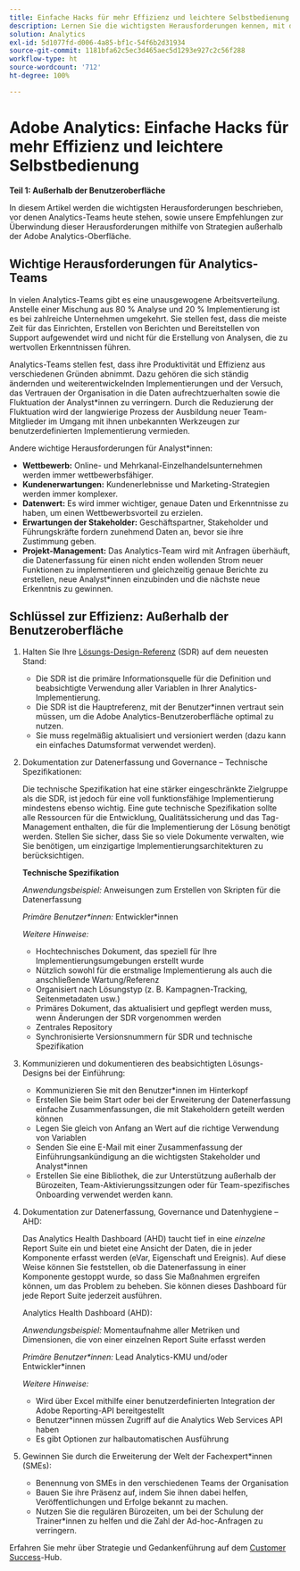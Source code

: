 ```yaml
---
title: Einfache Hacks für mehr Effizienz und leichtere Selbstbedienung – Teil 1
description: Lernen Sie die wichtigsten Herausforderungen kennen, mit denen Analytics-Teams heute konfrontiert sind, und lernen Sie unsere Empfehlungen kennen, um sie mithilfe von Strategien außerhalb der Adobe Analytics-Benutzeroberfläche zu überwinden.
solution: Analytics
exl-id: 5d1077fd-d006-4a85-bf1c-54f6b2d31934
source-git-commit: 1181bfa62c5ec3d465aec5d1293e927c2c56f288
workflow-type: ht
source-wordcount: '712'
ht-degree: 100%

---
```


# Adobe Analytics: Einfache Hacks für mehr Effizienz und leichtere Selbstbedienung

**Teil 1: Außerhalb der Benutzeroberfläche**

In diesem Artikel werden die wichtigsten Herausforderungen beschrieben, vor denen Analytics-Teams heute stehen, sowie unsere Empfehlungen zur Überwindung dieser Herausforderungen mithilfe von Strategien außerhalb der Adobe Analytics-Oberfläche.

## Wichtige Herausforderungen für Analytics-Teams

In vielen Analytics-Teams gibt es eine unausgewogene Arbeitsverteilung. Anstelle einer Mischung aus 80 % Analyse und 20 % Implementierung ist es bei zahlreiche Unternehmen umgekehrt. Sie stellen fest, dass die meiste Zeit für das Einrichten, Erstellen von Berichten und Bereitstellen von Support aufgewendet wird und nicht für die Erstellung von Analysen, die zu wertvollen Erkenntnissen führen.

Analytics-Teams stellen fest, dass ihre Produktivität und Effizienz aus verschiedenen Gründen abnimmt. Dazu gehören die sich ständig ändernden und weiterentwickelnden Implementierungen und der Versuch, das Vertrauen der Organisation in die Daten aufrechtzuerhalten sowie die Fluktuation der Analyst*innen zu verringern. Durch die Reduzierung der Fluktuation wird der langwierige Prozess der Ausbildung neuer Team-Mitglieder im Umgang mit ihnen unbekannten Werkzeugen zur benutzerdefinierten Implementierung vermieden.

Andere wichtige Herausforderungen für Analyst*innen:

* **Wettbewerb:** Online- und Mehrkanal-Einzelhandelsunternehmen werden immer wettbewerbsfähiger.
* **Kundenerwartungen:** Kundenerlebnisse und Marketing-Strategien werden immer komplexer.
* **Datenwert:** Es wird immer wichtiger, genaue Daten und Erkenntnisse zu haben, um einen Wettbewerbsvorteil zu erzielen.
* **Erwartungen der Stakeholder:** Geschäftspartner, Stakeholder und Führungskräfte fordern zunehmend Daten an, bevor sie ihre Zustimmung geben.
* **Projekt-Management:** Das Analytics-Team wird mit Anfragen überhäuft, die Datenerfassung für einen nicht enden wollenden Strom neuer Funktionen zu implementieren und gleichzeitig genaue Berichte zu erstellen, neue Analyst*innen einzubinden und die nächste neue Erkenntnis zu gewinnen.

## Schlüssel zur Effizienz: Außerhalb der Benutzeroberfläche

1. Halten Sie Ihre [Lösungs-Design-Referenz](/help/implementation/implementation-basics/creating-and-maintaining-an-sdr.md) (SDR) auf dem neuesten Stand:

   * Die SDR ist die primäre Informationsquelle für die Definition und beabsichtigte Verwendung aller Variablen in Ihrer Analytics-Implementierung.
   * Die SDR ist die Hauptreferenz, mit der Benutzer*innen vertraut sein müssen, um die Adobe Analytics-Benutzeroberfläche optimal zu nutzen.
   * Sie muss regelmäßig aktualisiert und versioniert werden (dazu kann ein einfaches Datumsformat verwendet werden).

1. Dokumentation zur Datenerfassung und Governance – Technische Spezifikationen:

   Die technische Spezifikation hat eine stärker eingeschränkte Zielgruppe als die SDR, ist jedoch für eine voll funktionsfähige Implementierung mindestens ebenso wichtig. Eine gute technische Spezifikation sollte alle Ressourcen für die Entwicklung, Qualitätssicherung und das Tag-Management enthalten, die für die Implementierung der Lösung benötigt werden. Stellen Sie sicher, dass Sie so viele Dokumente verwalten, wie Sie benötigen, um einzigartige Implementierungsarchitekturen zu berücksichtigen.

   **Technische Spezifikation**

   _Anwendungsbeispiel:_ Anweisungen zum Erstellen von Skripten für die Datenerfassung

   _Primäre Benutzer*innen:_ Entwickler*innen

   _Weitere Hinweise:_

   * Hochtechnisches Dokument, das speziell für Ihre Implementierungsumgebungen erstellt wurde
   * Nützlich sowohl für die erstmalige Implementierung als auch die anschließende Wartung/Referenz
   * Organisiert nach Lösungstyp (z. B. Kampagnen-Tracking, Seitenmetadaten usw.)
   * Primäres Dokument, das aktualisiert und gepflegt werden muss, wenn Änderungen der SDR vorgenommen werden
   * Zentrales Repository
   * Synchronisierte Versionsnummern für SDR und technische Spezifikation

1. Kommunizieren und dokumentieren des beabsichtigten Lösungs-Designs bei der Einführung:

   * Kommunizieren Sie mit den Benutzer*innen im Hinterkopf
   * Erstellen Sie beim Start oder bei der Erweiterung der Datenerfassung einfache Zusammenfassungen, die mit Stakeholdern geteilt werden können
   * Legen Sie gleich von Anfang an Wert auf die richtige Verwendung von Variablen
   * Senden Sie eine E-Mail mit einer Zusammenfassung der Einführungsankündigung an die wichtigsten Stakeholder und Analyst*innen
   * Erstellen Sie eine Bibliothek, die zur Unterstützung außerhalb der Bürozeiten, Team-Aktivierungssitzungen oder für Team-spezifisches Onboarding verwendet werden kann.

1. Dokumentation zur Datenerfassung, Governance und Datenhygiene – AHD:

   Das Analytics Health Dashboard (AHD) taucht tief in eine _einzelne_ Report Suite ein und bietet eine Ansicht der Daten, die in jeder Komponente erfasst werden (eVar, Eigenschaft und Ereignis). Auf diese Weise können Sie feststellen, ob die Datenerfassung in einer Komponente gestoppt wurde, so dass Sie Maßnahmen ergreifen können, um das Problem zu beheben. Sie können dieses Dashboard für jede Report Suite jederzeit ausführen.

   Analytics Health Dashboard (AHD):

   _Anwendungsbeispiel:_ Momentaufnahme aller Metriken und Dimensionen, die von einer einzelnen Report Suite erfasst werden

   _Primäre Benutzer*innen:_ Lead Analytics-KMU und/oder Entwickler*innen

   _Weitere Hinweise:_
   * Wird über Excel mithilfe einer benutzerdefinierten Integration der Adobe Reporting-API bereitgestellt
   * Benutzer*innen müssen Zugriff auf die Analytics Web Services API haben
   * Es gibt Optionen zur halbautomatischen Ausführung

1. Gewinnen Sie durch die Erweiterung der Welt der Fachexpert*innen (SMEs):

   * Benennung von SMEs in den verschiedenen Teams der Organisation
   * Bauen Sie ihre Präsenz auf, indem Sie ihnen dabei helfen, Veröffentlichungen und Erfolge bekannt zu machen.
   * Nutzen Sie die regulären Bürozeiten, um bei der Schulung der Trainer*innen zu helfen und die Zahl der Ad-hoc-Anfragen zu verringern.

Erfahren Sie mehr über Strategie und Gedankenführung auf dem [Customer Success](https://experienceleague.adobe.com/docs/customer-success/customer-success/overview.html?lang=de)-Hub.